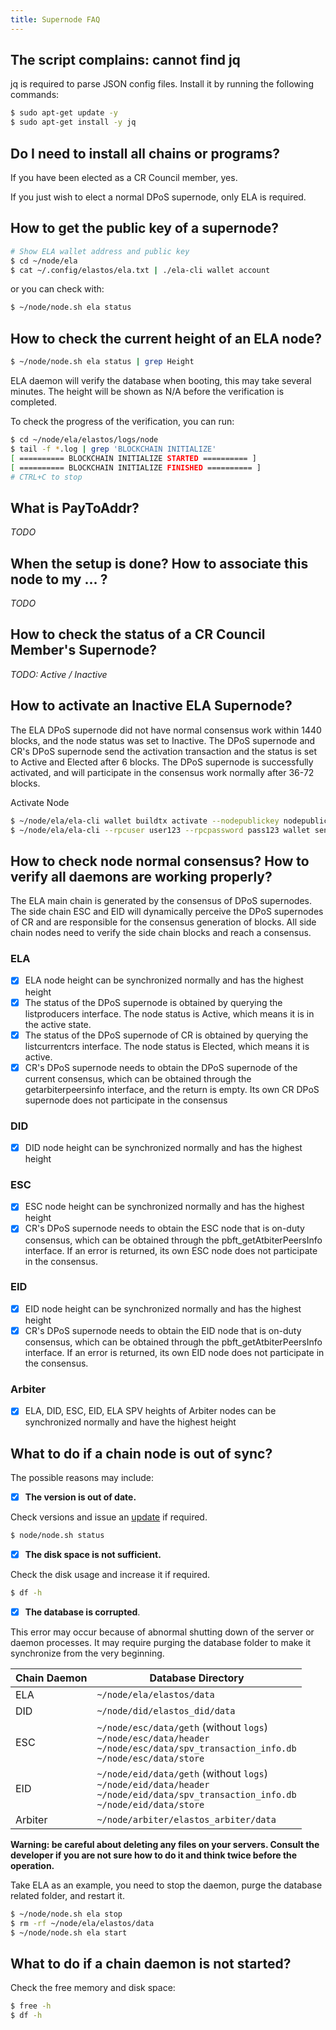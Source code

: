 ```yaml
---
title: Supernode FAQ
---
```


## The script complains: cannot find jq

jq is required to parse JSON config files. Install it by running the following commands:

```bash
$ sudo apt-get update -y
$ sudo apt-get install -y jq
```

## Do I need to install all chains or programs?

If you have been elected as a CR Council member, yes.

If you just wish to elect a normal DPoS supernode, only ELA is required.

## How to get the public key of a supernode?

```bash
# Show ELA wallet address and public key
$ cd ~/node/ela
$ cat ~/.config/elastos/ela.txt | ./ela-cli wallet account
```

or you can check with:

```bash
$ ~/node/node.sh ela status
```

## How to check the current height of an ELA node?

```bash
$ ~/node/node.sh ela status | grep Height
```

ELA daemon will verify the database when booting, this may take several minutes. The height will be shown as N/A before the verification is completed.

To check the progress of the verification, you can run:

```bash
$ cd ~/node/ela/elastos/logs/node
$ tail -f *.log | grep 'BLOCKCHAIN INITIALIZE'
[ ========== BLOCKCHAIN INITIALIZE STARTED ========== ]
[ ========== BLOCKCHAIN INITIALIZE FINISHED ========== ]
# CTRL+C to stop
```

## What is PayToAddr?

_TODO_

## When the setup is done? How to associate this node to my ... ?

_TODO_

## How to check the status of a CR Council Member's Supernode?

_TODO: Active / Inactive_

## How to activate an Inactive ELA Supernode?

The ELA DPoS supernode did not have normal consensus work within 1440 blocks, and the node status was set to Inactive. The DPoS supernode and CR's DPoS supernode send the activation transaction and the status is set to Active and Elected after 6 blocks. The DPoS supernode is successfully activated, and will participate in the consensus work normally after 36-72 blocks.

Activate Node

```bash
$ ~/node/ela/ela-cli wallet buildtx activate --nodepublickey nodepublickey
$ ~/node/ela/ela-cli --rpcuser user123 --rpcpassword pass123 wallet sendtx -f ready_to_send.txn
```

## How to check node normal consensus? How to verify all daemons are working properly?

The ELA main chain is generated by the consensus of DPoS supernodes. The side chain ESC and EID will dynamically perceive the DPoS supernodes of CR and are responsible for the consensus generation of blocks. All side chain nodes need to verify the side chain blocks and reach a consensus.

### ELA

- [x] ELA node height can be synchronized normally and has the highest height
- [x] The status of the DPoS supernode is obtained by querying the listproducers interface. The node status is Active, which means it is in the active state.
- [x] The status of the DPoS supernode of CR is obtained by querying the listcurrentcrs interface. The node status is Elected, which means it is active.
- [x] CR's DPoS supernode needs to obtain the DPoS supernode of the current consensus, which can be obtained through the getarbiterpeersinfo interface, and the return is empty. Its own CR DPoS supernode does not participate in the consensus

### DID

- [x] DID node height can be synchronized normally and has the highest height

### ESC

- [x] ESC node height can be synchronized normally and has the highest height
- [x] CR's DPoS supernode needs to obtain the ESC node that is on-duty consensus, which can be obtained through the pbft_getAtbiterPeersInfo interface. If an error is returned, its own ESC node does not participate in the consensus.

### EID

- [x] EID node height can be synchronized normally and has the highest height
- [x] CR's DPoS supernode needs to obtain the EID node that is on-duty consensus, which can be obtained through the pbft_getAtbiterPeersInfo interface. If an error is returned, its own EID node does not participate in the consensus.

### Arbiter

- [x] ELA, DID, ESC, EID, ELA SPV heights of Arbiter nodes can be synchronized normally and have the highest height

## What to do if a chain node is out of sync?

The possible reasons may include:

- [x] **The version is out of date.**

Check versions and issue an [update](../step-by-step-setup/updating-programs.md) if required.

```bash
$ node/node.sh status
```

- [x] **The disk space is not sufficient.**

Check the disk usage and increase it if required.

```bash
$ df -h
```

- [x] **The database is corrupted**.

This error may occur because of abnormal shutting down of the server or daemon processes. It may require purging the database folder to make it synchronize from the very beginning.

| Chain Daemon | Database Directory                                                                                                                             |
| ------------ | ---------------------------------------------------------------------------------------------------------------------------------------------- |
| ELA          | `~/node/ela/elastos/data`                                                                                                                      |
| DID          | `~/node/did/elastos_did/data`                                                                                                                  |
| ESC          | `~/node/esc/data/geth` (without `logs`)<br/>`~/node/esc/data/header`<br/>`~/node/esc/data/spv_transaction_info.db`<br/>`~/node/esc/data/store` |
| EID          | `~/node/eid/data/geth` (without `logs`)<br/>`~/node/eid/data/header`<br/>`~/node/eid/data/spv_transaction_info.db`<br/>`~/node/eid/data/store` |
| Arbiter      | `~/node/arbiter/elastos_arbiter/data`                                                                                                          |

**Warning: be careful about deleting any files on your servers. Consult the developer if you are not sure how to do it and think twice before the operation.**

Take ELA as an example, you need to stop the daemon, purge the database related folder, and restart it.

```bash
$ ~/node/node.sh ela stop
$ rm -rf ~/node/ela/elastos/data
$ ~/node/node.sh ela start
```

## What to do if a chain daemon is not started?

Check the free memory and disk space:

```bash
$ free -h
$ df -h
```
